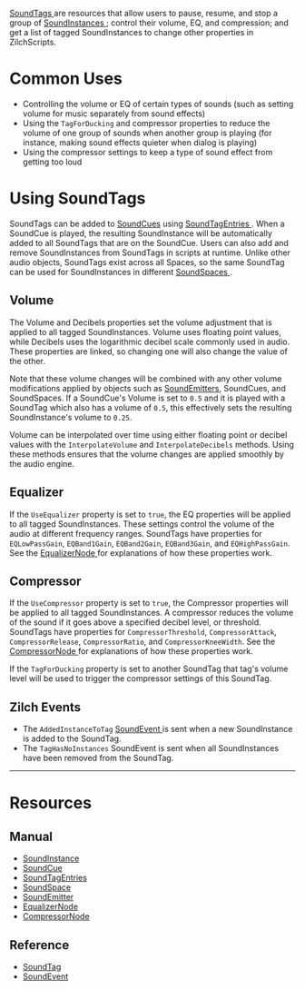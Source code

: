 [ SoundTags ](https://github.com/zeroengineteam/ZeroDocs/blob/master/code_reference/class_reference/soundtag.markdown) are resources that allow users to pause, resume, and stop a group of [SoundInstances ](https://github.com/zeroengineteam/ZeroDocs/blob/master/zero_editor_documentation/zeromanual/audio/soundinstance.markdown); control their volume, EQ, and compression; and get a list of tagged SoundInstances to change other properties in ZilchScripts. 

 # Common Uses

- Controlling the volume or EQ of certain types of sounds (such as setting volume for music separately from sound effects)
- Using the `TagForDucking` and compressor properties to reduce the volume of one group of sounds when another group is playing (for instance, making sound effects quieter when dialog is playing)
- Using the compressor settings to keep a type of sound effect from getting too loud

 # Using SoundTags

SoundTags can be added to [SoundCues](https://github.com/zeroengineteam/ZeroDocs/blob/master/zero_editor_documentation/zeromanual/audio/soundcue.markdown) using [SoundTagEntries ](https://github.com/zeroengineteam/ZeroDocs/blob/master/zero_editor_documentation/zeromanual/audio/soundcue.markdown#soundtagentries). When a SoundCue is played, the resulting SoundInstance will be automatically added to all SoundTags that are on the SoundCue. Users can also add and remove SoundInstances from SoundTags in scripts at runtime. Unlike other audio objects, SoundTags exist across all Spaces, so the same SoundTag can be used for SoundInstances in different [SoundSpaces ](https://github.com/zeroengineteam/ZeroDocs/blob/master/zero_editor_documentation/zeromanual/audio/soundspace.markdown). 

 ## Volume 

The Volume  and Decibels  properties set the volume adjustment that is applied to all tagged SoundInstances. Volume  uses floating point values, while Decibels  uses the logarithmic decibel scale commonly used in audio. These properties are linked, so changing one will also change the value of the other.

Note that these volume changes will be combined with any other volume modifications applied by objects such as [SoundEmitters](https://github.com/zeroengineteam/ZeroDocs/blob/master/zero_editor_documentation/zeromanual/audio/soundemitter.markdown), SoundCues, and SoundSpaces. If a SoundCue's Volume  is set to `0.5` and it is played with a SoundTag which also has a volume of `0.5`, this effectively sets the resulting SoundInstance's volume to `0.25`.

Volume can be interpolated over time using either floating point or decibel values with the `InterpolateVolume` and `InterpolateDecibels` methods. Using these methods ensures that the volume changes are applied smoothly by the audio engine.

 ## Equalizer

If the `UseEqualizer` property is set to `true`, the EQ properties will be applied to all tagged SoundInstances. These settings control the volume of the audio at different frequency ranges. SoundTags have properties for `EQLowPassGain`, `EQBand1Gain`, `EQBand2Gain`, `EQBand3Gain`, and `EQHighPassGain`. See the [EqualizerNode ](https://github.com/zeroengineteam/ZeroDocs/blob/master/zero_editor_documentation/zeromanual/audio/soundnode/equalizernode.markdown) for explanations of how these properties work.

 ## Compressor

If the `UseCompressor` property is set to `true`, the Compressor properties will be applied to all tagged SoundInstances. A compressor reduces the volume of the sound if it goes above a specified decibel level, or threshold. SoundTags have properties for `CompressorThreshold`, `CompressorAttack`, `CompressorRelease`, `CompressorRatio`, and `CompressorKneeWidth`. See the [CompressorNode ](https://github.com/zeroengineteam/ZeroDocs/blob/master/zero_editor_documentation/zeromanual/audio/soundnode/compressornode.markdown) for explanations of how these properties work.

If the `TagForDucking` property is set to another SoundTag that tag's volume level will be used to trigger the compressor settings of this SoundTag.

 ## Zilch Events

- The `AddedInstanceToTag` [ SoundEvent ](https://github.com/zeroengineteam/ZeroDocs/blob/master/code_reference/class_reference/soundevent.markdown) is sent when a new SoundInstance is added to the SoundTag.
- The `TagHasNoInstances` SoundEvent is sent when all SoundInstances have been removed from the SoundTag.

---
 # Resources

 ## Manual

- [SoundInstance ](https://github.com/zeroengineteam/ZeroDocs/blob/master/zero_editor_documentation/zeromanual/audio/soundinstance.markdown)
- [SoundCue ](https://github.com/zeroengineteam/ZeroDocs/blob/master/zero_editor_documentation/zeromanual/audio/soundcue.markdown)
- [SoundTagEntries ](https://github.com/zeroengineteam/ZeroDocs/blob/master/zero_editor_documentation/zeromanual/audio/soundcue.markdown#soundtagentries)
- [SoundSpace ](https://github.com/zeroengineteam/ZeroDocs/blob/master/zero_editor_documentation/zeromanual/audio/soundspace.markdown)
- [SoundEmitter ](https://github.com/zeroengineteam/ZeroDocs/blob/master/zero_editor_documentation/zeromanual/audio/soundemitter.markdown)
- [EqualizerNode ](https://github.com/zeroengineteam/ZeroDocs/blob/master/zero_editor_documentation/zeromanual/audio/soundnode/equalizernode.markdown)
- [CompressorNode ](https://github.com/zeroengineteam/ZeroDocs/blob/master/zero_editor_documentation/zeromanual/audio/soundnode/compressornode.markdown)

 ## Reference

- [ SoundTag ](https://github.com/zeroengineteam/ZeroDocs/blob/master/code_reference/class_reference/soundtag.markdown)
- [ SoundEvent ](https://github.com/zeroengineteam/ZeroDocs/blob/master/code_reference/class_reference/soundevent.markdown) 

 